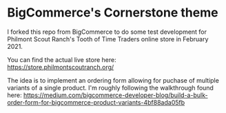 # BigCommerce's Cornerstone theme

I forked this repo from BigCommerce to do some test development for Philmont Scout Ranch's Tooth of Time Traders online store in February 2021.

You can find the actual live store here: https://store.philmontscoutranch.org/

The idea is to implement an ordering form allowing for puchase of multiple variants of a single product. I'm roughly following the walkthrough found here: https://medium.com/bigcommerce-developer-blog/build-a-bulk-order-form-for-bigcommerce-product-variants-4bf88ada05fb
